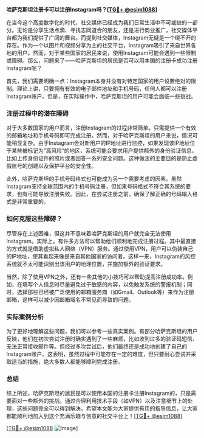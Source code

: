 **哈萨克斯坦注册卡可以注册Instagram吗？[[TG💪+ @esim1088](https://t.me/s/esim1088)]**

在当今这个高度数字化的时代，社交媒体已经成为我们日常生活中不可或缺的一部分。无论是分享生活点滴、寻找志同道合的朋友，还是进行商业推广，社交媒体平台都为我们提供了广阔的舞台。而提到社交媒体，Instagram无疑是一个绕不开的存在。作为一个以图片和视频分享为主的社交平台，Instagram吸引了来自世界各地的用户。然而，对于某些国家的居民来说，使用Instagram可能会遇到一些限制或障碍。那么，问题来了——哈萨克斯坦的居民是否可以用本国的注册卡成功注册Instagram呢？

首先，我们需要明确一点：Instagram本身并没有对特定国家的用户设置绝对的限制。理论上讲，只要拥有有效的电子邮件地址和手机号码，任何人都可以注册Instagram账户。但是，在实际操作中，哈萨克斯坦的用户可能会面临一些挑战。

### 注册过程中的潜在障碍

对于大多数国家的用户而言，注册Instagram的过程非常简单。只需提供一个有效的邮箱地址和手机号码即可完成注册。然而，对于哈萨克斯坦的用户来说，情况可能稍显复杂。由于Instagram会对新用户的IP地址进行监控，如果发现该IP地址位于某些被标记为“高风险”的地区，系统可能会要求用户提供额外的身份验证信息，比如上传身份证件的照片或者回答一系列安全问题。这种做法的主要目的是防止虚假账号的创建以及保护平台的安全性。

此外，哈萨克斯坦的手机号码格式也可能成为另一个需要考虑的因素。虽然Instagram支持全球范围内的手机号码注册，但如果号码格式不符合其系统的要求，也有可能导致注册失败。因此，在尝试注册之前，确保了解正确的号码输入格式是非常重要的。

### 如何克服这些障碍？

尽管存在上述困难，但这并不意味着哈萨克斯坦的用户就完全无法使用Instagram。实际上，有许多方法可以帮助他们顺利地完成注册过程。其中最直接的方式就是借助虚拟私人网络（VPN）服务。通过使用VPN，用户可以伪装自己的IP地址，使其看起来像是来自其他国家的访问者。这样一来，Instagram的风控系统就不太可能识别出该用户的地理位置，并施加额外的验证要求。

当然，除了使用VPN之外，还有一些其他的小技巧可以帮助提高注册成功率。例如，在填写个人信息时尽量避免过于敏感的内容，以免触发系统的警报机制；同时，选择那些已经被广泛使用的邮箱服务商（如Gmail、Outlook等）来作为注册邮箱，这样可以减少因邮箱域名不常见而导致的问题。

### 实际案例分析

为了更好地理解这些问题，我们可以参考一些真实案例。有部分哈萨克斯坦的用户反映，他们在初次尝试注册时确实遇到了一些麻烦，比如收到过多的验证码短信、无法正常接收邮件等。但经过多次尝试后，他们最终还是成功地创建了自己的Instagram账户。这表明，虽然过程中可能存在一定的难度，但只要耐心尝试并采取适当的措施，绝大多数人都能够顺利完成注册。

### 总结

综上所述，哈萨克斯坦的居民是可以使用本国的注册卡注册Instagram的，只是需要面对一些额外的挑战。通过合理利用技术手段（如VPN）以及注意细节上的处理，这些问题完全可以得到解决。希望本文能为大家提供有用的指导信息，让大家都能顺利地加入到这个充满乐趣与创意的社交平台上！[[TG💪+ @esim1088](https://t.me/s/esim1088)]

[[TG💪+ @esim1088](https://t.me/s/esim1088) ![Image](https://i.postimg.cc/4NQfJmqS/Snipaste-2025-05-13-00-14-12.png)]